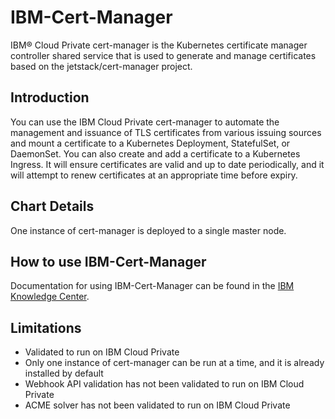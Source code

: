 # IBM-Cert-Manager
IBM® Cloud Private cert-manager is the Kubernetes certificate manager controller shared service that is used to generate and manage certificates based on the jetstack/cert-manager project.

## Introduction
You can use the IBM Cloud Private cert-manager to automate the management and issuance of TLS certificates from various issuing sources and mount a certificate to a Kubernetes Deployment, StatefulSet, or DaemonSet. You can also create and add a certificate to a Kubernetes Ingress. It will ensure certificates are valid and up to date periodically, and it will attempt to renew certificates at an appropriate time before expiry.

## Chart Details
One instance of cert-manager is deployed to a single master node.

## How to use IBM-Cert-Manager
Documentation for using IBM-Cert-Manager can be found in the [IBM Knowledge Center](https://www.ibm.com/support/knowledgecenter/en/SSBS6K_3.1.0/manage_applications/create_cert.html).

## Limitations
* Validated to run on IBM Cloud Private
* Only one instance of cert-manager can be run at a time, and it is already installed by default
* Webhook API validation has not been validated to run on IBM Cloud Private
* ACME solver has not been validated to run on IBM Cloud Private
